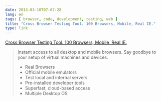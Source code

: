 ```yaml
---
date: 2013-03-10T07:07:28
lang: en
tags: [ browser, code, development, testing, web ]
title: "Cross Browser Testing Tool. 100 Browsers, Mobile, Real IE."
type: link
---
```


[Cross Browser Testing Tool. 100 Browsers, Mobile, Real
IE.](http://www.browserstack.com/)

> Instant access to all desktop and mobile browsers. Say goodbye to your
> setup of virtual machines and devices.
>
> -   Real Browsers
> -   Official mobile emulators
> -   Test local and internal servers
> -   Pre-installed developer tools
> -   Superfast, cloud-based access
> -   Multiple Desktop OS

